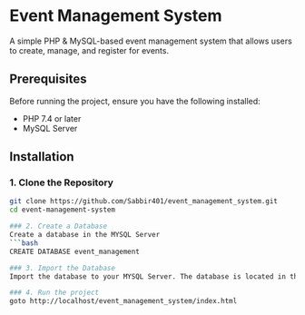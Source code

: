 # Event Management System

A simple PHP & MySQL-based event management system that allows users to create, manage, and register for events.

## Prerequisites

Before running the project, ensure you have the following installed:

- PHP 7.4 or later
- MySQL Server

## Installation

### 1. Clone the Repository

```bash
git clone https://github.com/Sabbir401/event_management_system.git
cd event-management-system

### 2. Create a Database
Create a database in the MYSQL Server
```bash
CREATE DATABASE event_management

### 3. Import the Database
Import the database to your MYSQL Server. The database is located in the database folder.

### 4. Run the project
goto http://localhost/event_management_system/index.html

